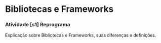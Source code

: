 # Bibliotecas e Frameworks
### Atividade [s1] Reprograma
Explicação sobre Bibliotecas e Frameworks, suas diferenças e definições.

